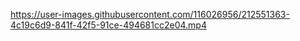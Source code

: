 

https://user-images.githubusercontent.com/116026956/212551363-4c19c6d9-841f-42f5-91ce-494681cc2e04.mp4

